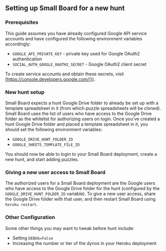 ## Setting up Small Board for a new hunt

### Prerequisites

This guide assumes you have already configured Google API service accounts and have configured the following environment variables accordingly:

- `GOOGLE_API_PRIVATE_KEY` - private key used for Google OAuth2 authentication
- `SOCIAL_AUTH_GOOGLE_OAUTH2_SECRET` - Google OAuth2 client secret

To create service accounts and obtain these secrets, visit [https://console.developers.google.com/]().

### New hunt setup

Small Board expects a hunt Google Drive folder to already be set up with a template spreadsheet in it (from which puzzle spreadsheets will be cloned). Small Board uses the list of users who have access to the Google Drive folder as the whitelist for authorizing users on login. Once you've created a hunt Google Drive folder and placed a template spreadsheet in it, you should set the following environment variables:

- `GOOGLE_DRIVE_HUNT_FOLDER_ID`
- `GOOGLE_SHEETS_TEMPLATE_FILE_ID`

You should now be able to login to your Small Board deployment, create a new hunt, and start adding puzzles.

### Giving a new user access to Small Board

The authorized users for a Small Board deployment are the Google users who have access to the Google Drive folder for the hunt (configured by the `GOOGLE_DRIVE_HUNT_FOLDER_ID` variable). To give a new user access, share the Google Drive folder with that user, and then restart Small Board using `heroku restart`.

### Other Configuration

Some other things you may want to tweak before hunt include:

- Setting `DEBUG=False`
- Increasing the number or tier of the dynos in your Heroku deployment
